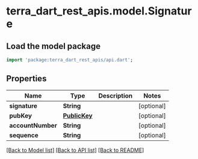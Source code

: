 # terra_dart_rest_apis.model.Signature

## Load the model package
```dart
import 'package:terra_dart_rest_apis/api.dart';
```

## Properties
Name | Type | Description | Notes
------------ | ------------- | ------------- | -------------
**signature** | **String** |  | [optional] 
**pubKey** | [**PublicKey**](PublicKey.md) |  | [optional] 
**accountNumber** | **String** |  | [optional] 
**sequence** | **String** |  | [optional] 

[[Back to Model list]](../README.md#documentation-for-models) [[Back to API list]](../README.md#documentation-for-api-endpoints) [[Back to README]](../README.md)


